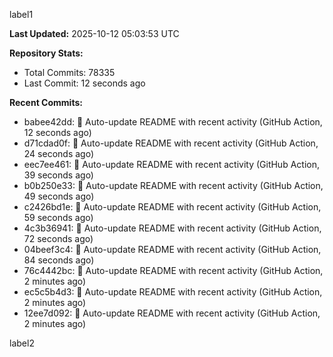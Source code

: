 
label1 
<!-- ACTIVITY_START -->
**Last Updated:** 2025-10-12 05:03:53 UTC

**Repository Stats:**
- Total Commits: 78335
- Last Commit: 12 seconds ago

**Recent Commits:**
- babee42dd: 🤖 Auto-update README with recent activity (GitHub Action, 12 seconds ago)
- d71cdad0f: 🤖 Auto-update README with recent activity (GitHub Action, 24 seconds ago)
- eec7ee461: 🤖 Auto-update README with recent activity (GitHub Action, 39 seconds ago)
- b0b250e33: 🤖 Auto-update README with recent activity (GitHub Action, 49 seconds ago)
- c2426bd1e: 🤖 Auto-update README with recent activity (GitHub Action, 59 seconds ago)
- 4c3b36941: 🤖 Auto-update README with recent activity (GitHub Action, 72 seconds ago)
- 04beef3c4: 🤖 Auto-update README with recent activity (GitHub Action, 84 seconds ago)
- 76c4442bc: 🤖 Auto-update README with recent activity (GitHub Action, 2 minutes ago)
- ec5c5b4d3: 🤖 Auto-update README with recent activity (GitHub Action, 2 minutes ago)
- 12ee7d092: 🤖 Auto-update README with recent activity (GitHub Action, 2 minutes ago)
<!-- ACTIVITY_END -->

label2
